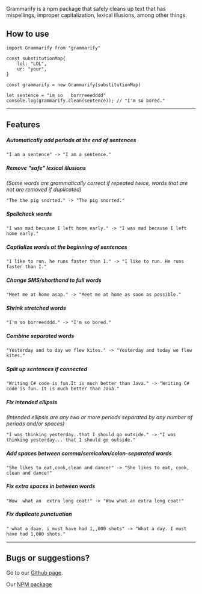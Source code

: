 Grammarify is a npm package that safely cleans up text that has mispellings, improper capitalization, lexical illusions, among other things.
 

## How to use
```
import Grammarify from "grammarify"

const substitutionMap{
    lol: "LOL",
    ur: "your",
}

const grammarify = new Grammarify(substitutionMap)

let sentence = "im so   borrreeedddd"
console.log(grammarify.clean(sentence)); // "I'm so bored."
```
---

## Features

##### Automatically add periods at the end of sentences
```
"I am a sentence" -> "I am a sentence."
```

##### Remove "safe" lexical illusions
_(Some words are grammatically correct if repeated twice, words that are not are removed if duplicated)_
```
"The the pig snorted." -> "The pig snorted."
```

##### Spellcheck words
```
"I was mad becuase I left home early." -> "I was mad because I left home early."
```

##### Captialize words at the beginning of sentences
```
"I like to run. he runs faster than I." -> "I like to run. He runs faster than I."
```

##### Change SMS/shorthand to full words
```
"Meet me at home asap." -> "Meet me at home as soon as possible."
```

##### Shrink stretched words
```
"I'm so borreedddd." -> "I'm so bored." 
```

##### Combine separated words
```
"Yesterday and to day we flew kites." -> "Yesterday and today we flew kites."
```

##### Split up sentences if connected
```
"Writing C# code is fun.It is much better than Java." -> "Writing C# code is fun. It is much better than Java."
```

##### Fix intended ellipsis
_(Intended ellipsis are any two or more periods separated by any number of periods and/or spaces)_
```
"I was thinking yesterday..that I should go outside." -> "I was thinking yesterday... that I should go outside." 
```

##### Add spaces between comma/semicolon/colon-separated words
```
"She likes to eat,cook,clean and dance!" -> "She likes to eat, cook, clean and dance!"
```

##### Fix extra spaces in between words
```
"Wow  what an  extra long coat!" -> "Wow what an extra long coat!"
```

##### Fix duplicate punctuation
```
" what a daay. i must have had 1,,000 shots" -> "What a day. I must have had 1,000 shots."
```
---

## Bugs or suggestions?
Go to our [Github page](https://github.com/reZach/grammarify).

Our [NPM package](https://www.npmjs.com/package/grammarify)